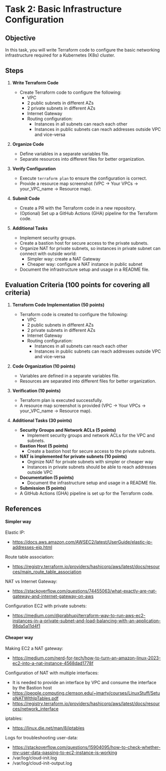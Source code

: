 # Task 2: Basic Infrastructure Configuration

## Objective

In this task, you will write Terraform code to configure the basic networking infrastructure required for a Kubernetes (K8s) cluster.

## Steps

1. **Write Terraform Code**
   - Create Terraform code to configure the following:
      - VPC
      - 2 public subnets in different AZs
      - 2 private subnets in different AZs
      - Internet Gateway
      - Routing configuration:
         - Instances in all subnets can reach each other
         - Instances in public subnets can reach addresses outside VPC and vice-versa

2. **Organize Code**

   - Define variables in a separate variables file.
   - Separate resources into different files for better organization.

3. **Verify Configuration**

   - Execute `terraform plan` to ensure the configuration is correct.
   - Provide a resource map screenshot (VPC -> Your VPCs -> your_VPC_name -> Resource map).

4. **Submit Code**

   - Create a PR with the Terraform code in a new repository.
   - (Optional) Set up a GitHub Actions (GHA) pipeline for the Terraform code.

5. **Additional Tasks**
   - Implement security groups.
   - Create a bastion host for secure access to the private subnets.
   - Organize NAT for private subnets, so instances in private subnet can connect with outside world:
      - Simpler way: create a NAT Gateway
      - Cheaper way: configure a NAT instance in public subnet
   - Document the infrastructure setup and usage in a README file.

## Evaluation Criteria (100 points for covering all criteria)

1. **Terraform Code Implementation (50 points)**

   - Terraform code is created to configure the following:
      - VPC
      - 2 public subnets in different AZs
      - 2 private subnets in different AZs
      - Internet Gateway
      - Routing configuration:
         - Instances in all subnets can reach each other
         - Instances in public subnets can reach addresses outside VPC and vice-versa

2. **Code Organization (10 points)**

   - Variables are defined in a separate variables file.
   - Resources are separated into different files for better organization.

3. **Verification (10 points)**

   - Terraform plan is executed successfully.
   - A resource map screenshot is provided (VPC -> Your VPCs -> your_VPC_name -> Resource map).

4. **Additional Tasks (30 points)**
   - **Security Groups and Network ACLs (5 points)**
     - Implement security groups and network ACLs for the VPC and subnets.
   - **Bastion Host (5 points)**
     - Create a bastion host for secure access to the private subnets.
   - **NAT is implemented for private subnets (10 points)**
     - Orginize NAT for private subnets with simpler or cheaper way
     - Instances in private subnets should be able to reach addresses outside VPC
   - **Documentation (5 points)**
     - Document the infrastructure setup and usage in a README file.
   - **Submission (5 points)**
   - A GitHub Actions (GHA) pipeline is set up for the Terraform code.

## References

#### Simpler way
Elastic IP:
- https://docs.aws.amazon.com/AWSEC2/latest/UserGuide/elastic-ip-addresses-eip.html

Route table association:
- https://registry.terraform.io/providers/hashicorp/aws/latest/docs/resources/main_route_table_association

NAT vs Internet Gateway:
- https://stackoverflow.com/questions/74455063/what-exactly-are-nat-gateway-and-internet-gateway-on-aws

Configuration EC2 with private subnets:
- https://medium.com/@prabhupj/terraform-way-to-run-aws-ec2-instances-in-a-private-subnet-and-load-balancing-with-an-application-98da5a11d4f1

#### Cheaper way
Making EC2 a NAT gateway:
- https://medium.com/nerd-for-tech/how-to-turn-an-amazon-linux-2023-ec2-into-a-nat-instance-4568dad1778f

Configuration of NAT with multiple interfaces:
- It is needed to provide an interface by VPC and consume the interface by the Bastion host
- https://people.computing.clemson.edu/~jmarty/courses/LinuxStuff/SetupNATWIthIpTables.pdf
- https://registry.terraform.io/providers/hashicorp/aws/latest/docs/resources/network_interface

iptables:
- https://linux.die.net/man/8/iptables

Logs for troubleshooting user-data:
- https://stackoverflow.com/questions/15904095/how-to-check-whether-my-user-data-passing-to-ec2-instance-is-working
- /var/log/cloud-init.log
- /var/log/cloud-init-output.log
